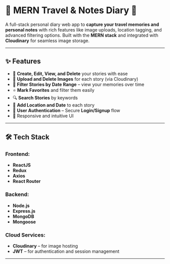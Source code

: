 # 🧳 MERN Travel & Notes Diary 📖

A full-stack personal diary web app to **capture your travel memories and personal notes** with rich features like image uploads, location tagging, and advanced filtering options. Built with the **MERN stack** and integrated with **Cloudinary** for seamless image storage.

---

## ✨ Features

- 📝 **Create, Edit, View, and Delete** your stories with ease  
- 📸 **Upload and Delete Images** for each story (via Cloudinary)  
- 📅 **Filter Stories by Date Range** – view your memories over time  
- ⭐ **Mark Favorites** and filter them easily  
- 🔍 **Search Stories** by keywords  
- 📍 **Add Location and Date** to each story  
- 🔐 **User Authentication** – Secure **Login/Signup** flow  
- 🌈 Responsive and intuitive UI

---

## 🛠️ Tech Stack

### Frontend:
- **ReactJS**  
- **Redux**   
- **Axios**  
- **React Router**

### Backend:
- **Node.js**  
- **Express.js**  
- **MongoDB**  
- **Mongoose**

### Cloud Services:
- **Cloudinary** – for image hosting  
- **JWT** – for authentication and session management

---






